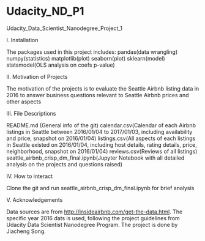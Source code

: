 # Udacity_ND_P1
Udacity_Data_Scientist_Nanodegree_Project_1

I. Installation

The packages used in this project includes:
	pandas(data wrangling)
	numpy(statistics)
	matplotlib(plot)
	seaborn(plot)
	sklearn(model)
	statsmodel(OLS analysis on coefs p-value)

II. Motivation of Projects

The motivation of the projects is to evaluate the Seattle Airbnb listing data in 2016 to answer business questions relevant to Seattle Airbnb prices and other aspects

III. File Descriptions

README.md (General info of the git)
calendar.csv(Calendar of each Airbnb listings in Seattle between 2016/01/04 to 2017/01/03, including availability and price, snapshot on 2016/01/04)
listings.csv(All aspects of each listings in Seattle existed on 2016/01/04, including host details, rating details, price, neighborhood, snapshot on 2016/01/04)
reviews.csv(Reviews of all listings)
seattle_airbnb_crisp_dm_final.ipynb(Jupyter Notebook with all detailed analysis on the projects and questions raised)

IV. How to interact

Clone the git and run seattle_airbnb_crisp_dm_final.ipynb for brief analysis

V. Acknowledgements

Data sources are from http://insideairbnb.com/get-the-data.html.
The specific year 2016 dats is used, following the project guidelines from Udacity Data Scientist Nanodegree Program.
The project is done by Jiacheng Song.